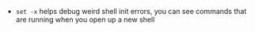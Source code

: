 
- `set -x` helps debug weird shell init errors, you can see commands that are running when you open up a new shell